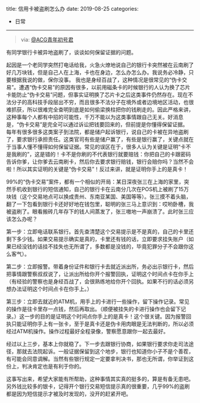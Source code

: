 title: 信用卡被盗刷怎么办
date: 2019-08-25
categories:
- 日常




---



> via: [@ACG青年初号君](https://weibo.com/u/1885642102?refer_flag=0000015010_&from=feed&loc=nickname)

有同学银行卡被异地盗刷了，谈谈如何保留证据的问题。

起因是一个老同学突然打电话给我，火急火燎地说自己的银行卡突然被在云南刷了好几万块钱，但是自己人在上海，卡也在身边，怎么办怎么办。我说务必冷静，只要根据我说的做，保你没事。
我也是身经百战了，这种情况是很常见的“伪卡交易”。遭遇“伪卡交易”的原因有很多，以前用磁条卡的时候银行的人认为换了芯片卡能防止“伪卡交易”问题，但事实证明换了芯片卡之后这类事件仍然存在。现在不法分子的高科技手段层出不穷，而且很多不法分子在境外或者边境地区活动，也很难抓获，所以很难完全查明到底是如何偷梁换柱把你的钱刷走的。因此严格来讲，这种事每个人都有中招的可能性，千万不能以为这类事情跟自己无关。好消息是，“伪卡交易”是完全可以通过诉讼把钱要回来的，但前提是你懂得保留证据。
每年有很多很多这类案子到法院，都是储户起诉银行，说自己的卡被在异地盗刷了，要求银行承担责任。这类官司有些是储户赢了，有些是银行赢了，关键点就在于当事人懂不懂得如何保留证据。常见的误区在于，很多人认为关键是证明“卡不是我刷的”，这是错的！卡不是你刷的不代表银行就要赔钱：你把自己的卡跟密码告诉你爹，让你爹去云南刷卡，然后你去要求银行赔钱，银行会赔你吗？当然不会啦！所以其实证明的关键是“伪卡交易”！反过来讲，就是证明你手上的是真卡！

99%的“伪卡交易”案件，都有一个相似的开局：某日深夜张三在上海的家里，突然手机收到银行的短信通知，自己的银行卡在云南分几次在POS机上被刷了15万块钱（这个交易地点可以换成贵州、东南亚某国、美国等等）。张三摸不着头脑，翻了一下包看到银行卡还好好地在钱包里，聪明的张三马上意识到：哎哟卧槽，我被盗刷了。眼看搬砖几年存下的钱人间蒸发了，张三嗷地一声崩溃了。此时张三应该怎么办呢？

第一步：立即电话联系银行。首先查清楚这个交易提示是不是真的，自己的卡里还剩下多少钱。如果交易提示确实是真的，卡里还有钱的话，立即要求挂失账户（如果已经没钱的话挂不挂失也无所谓了，多数都是没钱的，毕竟犯罪分子不会跟你这么客气）。

第二步：立即报警。带着身份证件和银行卡去就近派出所，务必出示银行卡，然后把事情跟警察叔叔说了，让派出所给你开个报警回执，证明这个时间点卡在你手上（有经验的警察也是身经百战了，会很熟练地给你开个回执。如果不行的话必须另想办法证明这个时间点卡在你手上。）

第三步：立即去就近的ATM机，用手上的卡进行一些操作，留下操作记录。常见的操作是往卡里存一点钱，然后再取出。（顺便被挂失的卡进行操作也会留下记录。）这一步的目的是证明这个时间点你手上的是真卡！这个很关键。因为报警回执只能证明你手上有一张卡，至于是真卡还是伪卡用肉眼是无法判断的，所以必须经过ATM机操作。操作过程最好全程录像，警察愿意跟你一起去最好。

经过以上三步，基本上你就稳了。下一步去跟银行协商，如果银行要求你走司法途径，那就去法院起诉。一般证据保留到这个地步，银行也知道你小子不是个善茬，有可能会同意调解。当然有些银行规定一定要拿判决书，那也无所谓，你举证到这份上，判决肯定也是有利于你的。

这事写出来，希望大家能有所帮助，这种事情其实真的挺多的，算是有备无患吧。另外钱比较多的银卡，记得开个银行交易短信提示真的很重要，几乎99%的盗刷都是因为短信提示才被及时发现的，没开的赶紧开吧。  